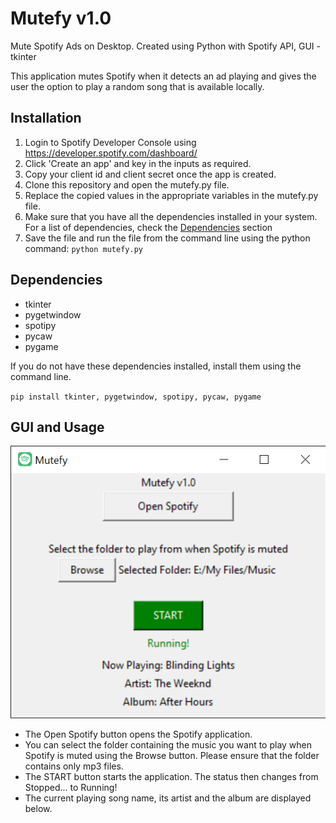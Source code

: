 # Mutefy v1.0
 Mute Spotify Ads on Desktop.
 Created using Python with Spotify API,
 GUI - tkinter

This application mutes Spotify when it detects an ad playing and gives the user the option to play a random song that is available locally.

## Installation
1. Login to Spotify Developer Console using https://developer.spotify.com/dashboard/
2. Click 'Create an app' and key in the inputs as required.
3. Copy your client id and client secret once the app is created.
4. Clone this repository and open the mutefy.py file.
5. Replace the copied values in the appropriate variables in the mutefy.py file.
6. Make sure that you have all the dependencies installed in your system. For a list of dependencies, check the [Dependencies](#dependencies) section
8. Save the file and run the file from the command line using the python command:
`python mutefy.py`

## Dependencies
- tkinter
- pygetwindow
- spotipy
- pycaw
- pygame

If you do not have these dependencies installed, install them using the command line.

`pip install tkinter, pygetwindow, spotipy, pycaw, pygame`

## GUI and Usage
![Mutefy v1.0 GUI](https://github.com/krishnakrish24/mutefy/blob/7cb732d80ea9078ee2667610bfa2cf653cc5b9b0/Mutefy%20v1_0.png)
- The Open Spotify button opens the Spotify application.
- You can select the folder containing the music you want to play when Spotify is muted using the Browse button. Please ensure that the folder contains only mp3 files.
- The START button starts the application. The status then changes from Stopped... to Running!
- The current playing song name, its artist and the album are displayed below.
